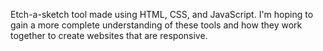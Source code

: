 Etch-a-sketch tool made using HTML, CSS, and JavaScript. I'm hoping to gain a more 
complete understanding of these tools and how they work together to create websites that are responsive.